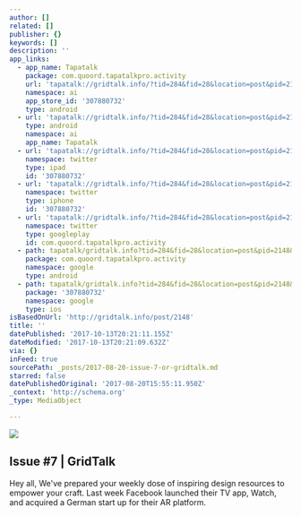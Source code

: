 ```yaml
---
author: []
related: []
publisher: {}
keywords: []
description: ''
app_links:
  - app_name: Tapatalk
    package: com.quoord.tapatalkpro.activity
    url: 'tapatalk://gridtalk.info/?tid=284&fid=28&location=post&pid=2148&page=1'
    namespace: ai
    app_store_id: '307880732'
    type: android
  - url: 'tapatalk://gridtalk.info/?tid=284&fid=28&location=post&pid=2148&page=1'
    type: android
    namespace: ai
    app_name: Tapatalk
  - url: 'tapatalk://gridtalk.info/?tid=284&fid=28&location=post&pid=2148&page=1'
    namespace: twitter
    type: ipad
    id: '307880732'
  - url: 'tapatalk://gridtalk.info/?tid=284&fid=28&location=post&pid=2148&page=1'
    namespace: twitter
    type: iphone
    id: '307880732'
  - url: 'tapatalk://gridtalk.info/?tid=284&fid=28&location=post&pid=2148&page=1'
    namespace: twitter
    type: googleplay
    id: com.quoord.tapatalkpro.activity
  - path: tapatalk/gridtalk.info?tid=284&fid=28&location=post&pid=2148&page=1
    package: com.quoord.tapatalkpro.activity
    namespace: google
    type: android
  - path: tapatalk/gridtalk.info?tid=284&fid=28&location=post&pid=2148&page=1
    package: '307880732'
    namespace: google
    type: ios
isBasedOnUrl: 'http://gridtalk.info/post/2148'
title: ''
datePublished: '2017-10-13T20:21:11.155Z'
dateModified: '2017-10-13T20:21:09.632Z'
via: {}
inFeed: true
sourcePath: _posts/2017-08-20-issue-7-or-gridtalk.md
starred: false
datePublishedOriginal: '2017-08-20T15:55:11.950Z'
_context: 'http://schema.org'
_type: MediaObject

---
```

![](https://the-grid-user-content.s3-us-west-2.amazonaws.com/d19f4276-805d-4d16-9dcf-b2b4cef5ce4f.png)

<article style=""><h1>Issue #7 | GridTalk</h1><p>Hey all, We've prepared your weekly dose of inspiring design resources to empower your craft. Last week Facebook launched their TV app, Watch, and acquired a German start up for their AR platform.</p></article>
